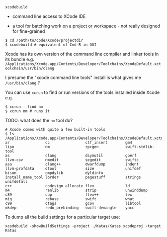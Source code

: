 

`xcodebuild`

* command line access to XCode IDE

* a tool for batching work on a project or workspace - not really designed for fine-grained

```
$ cd /path/to/code/Xcode/projectdir
$ xcodebuild # equivalent of Cmd-R in GUI
```


Xcode has its own version of the command line compiler and linker tools in its bundle e.g. `/Applications/Xcode.app/Contents/Developer/Toolchains/XcodeDefault.xctoolchain/usr/bin/clang`

I presume the "xcode command line tools" install is what gives me `/usr/bin/clang` ?

You can use `xcrun` to find or run versions of the tools installed inside Xcode e.g.


```
$ xcrun --find nm
$ xcrun nm # runs it
```

TODO: what does the `nm` tool do?

```
# Xcode comes with quite a few built-in tools
$ ls /Applications/Xcode.app/Contents/Developer/Toolchains/XcodeDefault.xctoolchain/usr/bin
ar                cc                ctf_insert        gm4               lipo              nm                rpcgen            swift-stdlib-tool
as                clang             dsymutil          gperf             llvm-cov          nmedit            segedit           swiftc
asa               clang++           dwarfdump         indent            llvm-profdata     otool             size              unifdef
bison             cmpdylib          dyldinfo          install_name_tool lorder            pagestuff         strings           unifdefall
c++               codesign_allocate flex              ld                m4                ranlib            strip             unwinddump
c89               cpp               flex++            lex               mig               rebase            swift             what
c99               ctags             gcov              libtool           mkdep             redo_prebinding   swift-demangle    yacc
```


To dump all the build settings for a particular target use:

```
xcodebuild -showBuildSettings -project ./Katas/Katas.xcodeproj -target Katas
```
